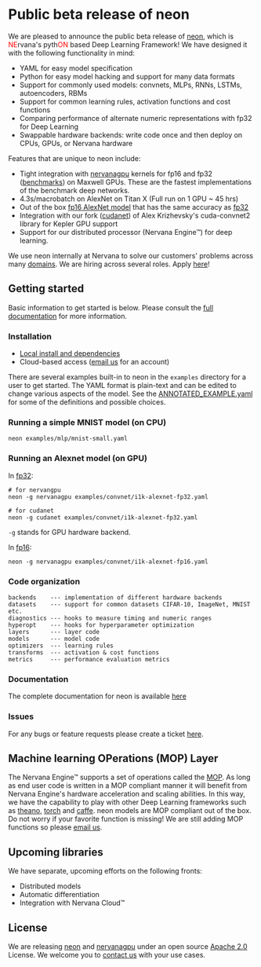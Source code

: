 # Public beta release of neon

We are pleased to announce the public beta release of
[neon](https://github.com/NervanaSystems/neon), which is
<span style="color:red;">NE</span>rvana's pyth<span style="color:red;">ON</span>
based Deep Learning Framework! We have designed it with the following
functionality in mind:

* YAML for easy model specification
* Python for easy model hacking and support for many data formats
* Support for commonly used models: convnets, MLPs, RNNs, LSTMs, autoencoders,
  RBMs
* Support for common learning rules, activation functions and cost functions
* Comparing performance of alternate numeric representations with fp32 for
  Deep Learning
* Swappable hardware backends: write code once and then deploy on CPUs, GPUs,
  or Nervana hardware

Features that are unique to neon include:

* Tight integration with
  [nervanagpu](https://github.com/NervanaSystems/nervanagpu) kernels for fp16
  and fp32 ([benchmarks](https://github.com/soumith/convnet-benchmarks)) on
  Maxwell GPUs. These are the fastest implementations of the benchmark deep
  networks.
* 4.3s/macrobatch on AlexNet on Titan X (Full run on 1 GPU ~ 45 hrs)
* Out of the box [fp16 AlexNet model](examples/convnet/i1k-alexnet-fp16.yaml)
  that has the same accuracy as [fp32](examples/convnet/i1k-alexnet-fp32.yaml)
* Integration with our fork
  ([cudanet](https://github.com/NervanaSystems/cuda-convnet2)) of Alex
  Krizhevsky's cuda-convnet2 library for Kepler GPU support
* Support for our distributed processor (Nervana Engine&trade;) for deep learning.

We use neon internally at Nervana to solve our customers' problems across many
[domains](http://www.nervanasys.com/products/). We are hiring across several
roles. Apply [here](http://www.nervanasys.com/careers/)!


## Getting started

Basic information to get started is below. Please consult the
[full documentation](http://neon.nervanasys.com/docs/latest) for more
information.


### Installation

* [Local install and dependencies](http://neon.nervanasys.com/docs/latest/installation.html)
* Cloud-based access ([email us](mailto:demo@nervanasys.com) for an account)

There are several examples built-in to neon in the `examples` directory for a
user to get started. The YAML format is plain-text and can be edited to change
various aspects of the model. See the
[ANNOTATED\_EXAMPLE.yaml](examples/ANNOTATED_EXAMPLE.yaml) for some of the
definitions and possible choices.


### Running a simple MNIST model (on CPU)

	neon examples/mlp/mnist-small.yaml
	

### Running an Alexnet model (on GPU)

In [fp32](examples/convnet/i1k-alexnet-fp32.yaml):

	# for nervangpu
	neon -g nervanagpu examples/convnet/i1k-alexnet-fp32.yaml
	
	# for cudanet
	neon -g cudanet examples/convnet/i1k-alexnet-fp32.yaml
	
`-g` stands for GPU hardware backend.

In [fp16](examples/convnet/i1k-alexnet-fp16.yaml):

	neon -g nervanagpu examples/convnet/i1k-alexnet-fp16.yaml


### Code organization

	backends    --- implementation of different hardware backends
	datasets    --- support for common datasets CIFAR-10, ImageNet, MNIST etc.
	diagnostics --- hooks to measure timing and numeric ranges
	hyperopt    --- hooks for hyperparameter optimization
	layers      --- layer code
	models      --- model code
	optimizers  --- learning rules
	transforms  --- activation & cost functions
	metrics     --- performance evaluation metrics
  

### Documentation

The complete documentation for neon is available
[here](http://neon.nervanasys.com/docs/latest) 


### Issues

For any bugs or feature requests please create a ticket
[here](https://github.com/NervanaSystems/neon/issues).


## Machine learning OPerations (MOP) Layer

The Nervana Engine&trade; supports a set of operations called the
[MOP](http://framework.nervanasys.com/docs/latest/ml_operational_layer.html).
As long as end user code is written in a MOP compliant manner it will benefit
from Nervana Engine's hardware acceleration and scaling abilities. In this
way, we have the capability to play with other Deep Learning frameworks such as
[theano](https://github.com/Theano/Theano),
[torch](https://github.com/torch/torch7) and
[caffe](https://github.com/BVLC/caffe). neon models are MOP compliant out of
the box. Do not worry if your favorite function is missing! We are still adding
MOP functions so please [email us](mailto:framework@nervanasys.com).


## Upcoming libraries

We have separate, upcoming efforts on the following fronts: 

* Distributed models
* Automatic differentiation
* Integration with Nervana Cloud&trade;


## License

We are releasing [neon](https://github.com/NervanaSystems/neon) and
[nervanagpu](https://github.com/NervanaSystems/nervanagpu) under an open source
[Apache 2.0](https://www.apache.org/licenses/LICENSE-2.0) License. We welcome
you to [contact us](mailto:info@nervanasys.com) with your use cases.
